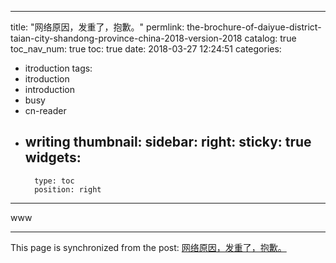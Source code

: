 
---
title: "网络原因，发重了，抱歉。"
permlink: the-brochure-of-daiyue-district-taian-city-shandong-province-china-2018-version-2018
catalog: true
toc_nav_num: true
toc: true
date: 2018-03-27 12:24:51
categories:
- itroduction
tags:
- itroduction
- introduction
- busy
- cn-reader
- writing
thumbnail: 
sidebar:
    right:
        sticky: true
widgets:
    -
        type: toc
        position: right
---


www

- - -

This page is synchronized from the post: [网络原因，发重了，抱歉。](https://steemit.com/@bring/the-brochure-of-daiyue-district-taian-city-shandong-province-china-2018-version-2018)
